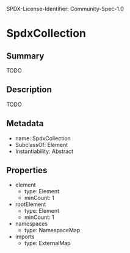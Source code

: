 SPDX-License-Identifier: Community-Spec-1.0

# SpdxCollection

## Summary

TODO

## Description

TODO

## Metadata

- name: SpdxCollection
- SubclassOf: Element
- Instantiability: Abstract

## Properties

- element
  - type: Element
  - minCount: 1
- rootElement
  - type: Element
  - minCount: 1
- namespaces
  - type: NamespaceMap
- imports
  - type: ExternalMap

